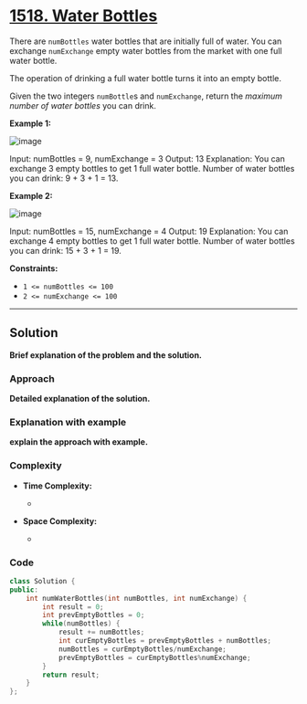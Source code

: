 
# [1518. Water Bottles]([problem-link](https://leetcode.com/problems/water-bottles/description))

There are `numBottles` water bottles that are initially full of water. You can exchange `numExchange` empty water bottles from the market with one full water bottle.

The operation of drinking a full water bottle turns it into an empty bottle.

Given the two integers `numBottle`s and `numExchange`, return the *maximum number of water bottles* you can drink.

**Example 1:**

![image](https://github.com/akazad13/leetcode/assets/16265339/d506a27f-fcb4-474b-ad5e-87316e5a9f86)

Input: numBottles = 9, numExchange = 3
Output: 13
Explanation: You can exchange 3 empty bottles to get 1 full water bottle.
Number of water bottles you can drink: 9 + 3 + 1 = 13.

**Example 2:**

![image](https://github.com/akazad13/leetcode/assets/16265339/cadef581-7855-4b32-8982-b7631b462025)

Input: numBottles = 15, numExchange = 4
Output: 19
Explanation: You can exchange 4 empty bottles to get 1 full water bottle. 
Number of water bottles you can drink: 15 + 3 + 1 = 19.
 

**Constraints:**

- `1 <= numBottles <= 100`
- `2 <= numExchange <= 100`

---

## Solution

**Brief explanation of the problem and the solution.**

### Approach

**Detailed explanation of the solution.**

### Explanation with example

**explain the approach with example.**

### Complexity

- **Time Complexity:**

    - 

- **Space Complexity:**

    - 

### Code

```cpp
class Solution {
public:
    int numWaterBottles(int numBottles, int numExchange) {
        int result = 0;
        int prevEmptyBottles = 0;
        while(numBottles) {
            result += numBottles;
            int curEmptyBottles = prevEmptyBottles + numBottles;
            numBottles = curEmptyBottles/numExchange;
            prevEmptyBottles = curEmptyBottles%numExchange;
        }
        return result;
    }
};
```
